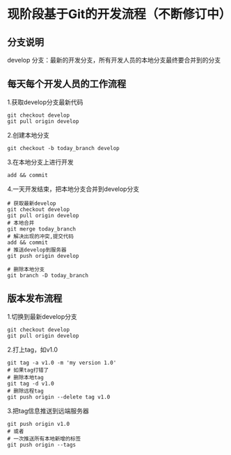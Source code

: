 # 现阶段基于Git的开发流程（不断修订中）

## 分支说明
develop 分支：最新的开发分支，所有开发人员的本地分支最终要合并到的分支

## 每天每个开发人员的工作流程

1.获取develop分支最新代码

    git checkout develop
	git pull origin develop

2.创建本地分支
	
	git checkout -b today_branch develop

3.在本地分支上进行开发
	
	add && commit

4.一天开发结束，把本地分支合并到develop分支
	
	# 获取最新develop
	git checkout develop
	git pull origin develop
	# 本地合并
	git merge today_branch
	# 解决出现的冲突,提交代码
	add && commit 
	# 推送develop到服务器
	git push origin develop

	# 删除本地分支
	git branch -D today_branch

## 版本发布流程

1.切换到最新develop分支

    git checkout develop
    git pull origin develop

2.打上tag，如v1.0

    git tag -a v1.0 -m 'my version 1.0'
    # 如果tag打错了
    # 删除本地tag
    git tag -d v1.0
    # 删除远程tag
    git push origin --delete tag v1.0


3.把tag信息推送到远端服务器

    git push origin v1.0
    # 或者
    # 一次推送所有本地新增的标签
    git push origin --tags
